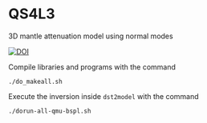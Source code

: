 # QS4L3
3D mantle attenuation model using normal modes

[![DOI](https://zenodo.org/badge/673128369.svg)](https://zenodo.org/badge/latestdoi/673128369)

Compile libraries and programs with the command

``` console
./do_makeall.sh
```

Execute the inversion inside `dst2model` with the command

``` console
./dorun-all-qmu-bspl.sh
``` 
